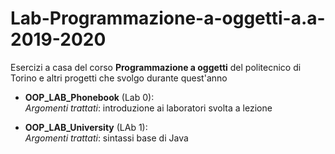 # Lab-Programmazione-a-oggetti-a.a-2019-2020
Esercizi a casa del corso **Programmazione a oggetti** del politecnico di Torino e altri progetti che svolgo durante quest'anno<br>

- **OOP_LAB_Phonebook** (Lab 0):<br>
      *Argomenti trattati*: introduzione ai laboratori svolta a lezione
    
- **OOP_LAB_University** (LAb 1):<br>
      *Argomenti trattati*: sintassi base di Java

